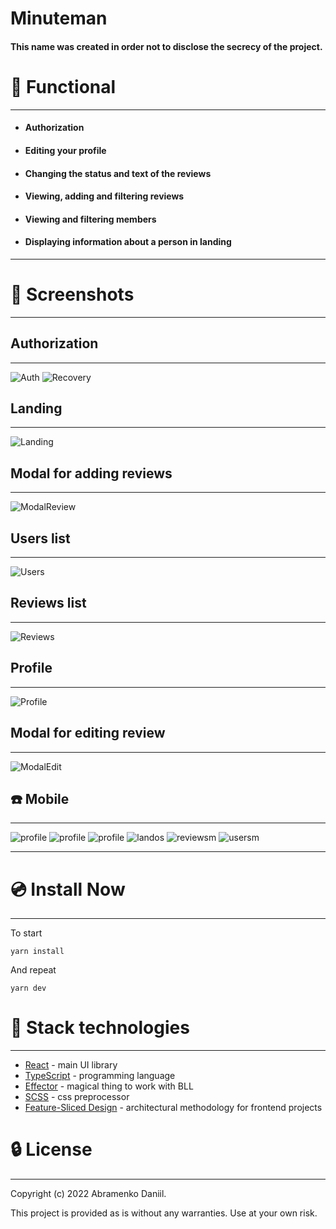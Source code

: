 # Minuteman

#### This name was created in order not to disclose the secrecy of the project.

<h1>📱 Functional</h1>

***

* #### Authorization
* #### Editing your profile
* #### Changing the status and text of the reviews
* #### Viewing, adding and filtering reviews
* #### Viewing and filtering members
* #### Displaying information about a person in landing

***

<h1> 📰 Screenshots</h1>

***

## Authorization

***
![Auth](src/shared/images/screens/auth.png)
![Recovery](src/shared/images/screens/recovery.png)

## Landing

***
![Landing](src/shared/images/screens/landos.png)

## Modal for adding reviews

***
![ModalReview](src/shared/images/screens/modal.png)

## Users list

***
![Users](src/shared/images/screens/users.png)

## Reviews list

***
![Reviews](src/shared/images/screens/reviews.png)

## Profile

***
![Profile](src/shared/images/screens/my_profile.png)

## Modal for editing review

***
![ModalEdit](src/shared/images/screens/modal_edit.png)

## ☎️ Mobile

***
![profile](src/shared/images/screens/auth_mobile.png)
![profile](src/shared/images/screens/recovery_mobile.png)
![profile](src/shared/images/screens/myProfile_mobile.png)
![landos](src/shared/images/screens/landos_mobile.png)
![reviewsm](src/shared/images/screens/reviews_mobile.png)
![usersm](src/shared/images/screens/users_mobile.png)

***
<h1>💿 Install Now</h1>

***
To start

```
yarn install
```

And repeat

```
yarn dev
```

<h1>🔧 Stack technologies</h1>

***

* [React](https://ru.reactjs.org/) - main UI library
* [TypeScript](https://www.typescriptlang.org/) - programming language
* [Effector](https://effector.dev/) - magical thing to work with BLL
* [SCSS](https://sass-scss.ru/) - css preprocessor
* [Feature-Sliced Design](https://feature-sliced.design/en/) - architectural methodology for frontend projects

<h1>🔒 License</h1>

***

Copyright (c) 2022 Abramenko Daniil.

This project is provided as is without any warranties. Use at your own risk.